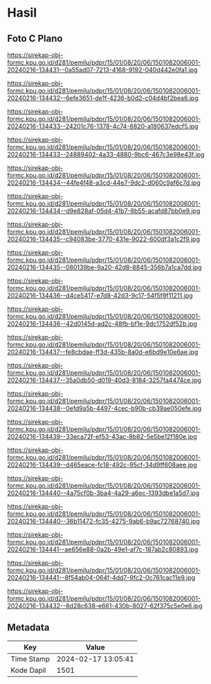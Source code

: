 # Hasil

## Foto C Plano

https://sirekap-obj-formc.kpu.go.id/d281/pemilu/pdpr/15/01/08/20/06/1501082006001-20240216-134431--0a55ad07-7213-4168-9192-040d442e0fa1.jpg

https://sirekap-obj-formc.kpu.go.id/d281/pemilu/pdpr/15/01/08/20/06/1501082006001-20240216-134432--6efe3651-de1f-4236-b0d2-c04d4bf2bea6.jpg

https://sirekap-obj-formc.kpu.go.id/d281/pemilu/pdpr/15/01/08/20/06/1501082006001-20240216-134433--24201c76-1378-4c74-8820-a180637edcf5.jpg

https://sirekap-obj-formc.kpu.go.id/d281/pemilu/pdpr/15/01/08/20/06/1501082006001-20240216-134433--24889402-4a33-4880-9bc6-467c3e98e43f.jpg

https://sirekap-obj-formc.kpu.go.id/d281/pemilu/pdpr/15/01/08/20/06/1501082006001-20240216-134434--44fe4f48-a3cd-44e7-9dc2-d060c9af6c7d.jpg

https://sirekap-obj-formc.kpu.go.id/d281/pemilu/pdpr/15/01/08/20/06/1501082006001-20240216-134434--d9e828af-05d4-41b7-8b55-acafd87bb0e9.jpg

https://sirekap-obj-formc.kpu.go.id/d281/pemilu/pdpr/15/01/08/20/06/1501082006001-20240216-134435--c94083be-3770-431e-9022-600df3a1c2f9.jpg

https://sirekap-obj-formc.kpu.go.id/d281/pemilu/pdpr/15/01/08/20/06/1501082006001-20240216-134435--080139be-9a20-42d8-8845-356b7a1ca7dd.jpg

https://sirekap-obj-formc.kpu.go.id/d281/pemilu/pdpr/15/01/08/20/06/1501082006001-20240216-134436--d4ce5417-e7d8-42d3-9c17-54f5f9f11211.jpg

https://sirekap-obj-formc.kpu.go.id/d281/pemilu/pdpr/15/01/08/20/06/1501082006001-20240216-134436--42d0145d-ad2c-48fb-bf1e-9dc1752df52b.jpg

https://sirekap-obj-formc.kpu.go.id/d281/pemilu/pdpr/15/01/08/20/06/1501082006001-20240216-134437--fe8cbdae-ff3d-435b-8a0d-e6bd9e10e6ae.jpg

https://sirekap-obj-formc.kpu.go.id/d281/pemilu/pdpr/15/01/08/20/06/1501082006001-20240216-134437--35a0db50-d019-40d3-8184-3257fa4474ce.jpg

https://sirekap-obj-formc.kpu.go.id/d281/pemilu/pdpr/15/01/08/20/06/1501082006001-20240216-134438--0efd9a5b-4497-4cec-b90b-cb39ae050efe.jpg

https://sirekap-obj-formc.kpu.go.id/d281/pemilu/pdpr/15/01/08/20/06/1501082006001-20240216-134439--33eca72f-ef53-43ac-8b82-5e5be12f180e.jpg

https://sirekap-obj-formc.kpu.go.id/d281/pemilu/pdpr/15/01/08/20/06/1501082006001-20240216-134439--d465eace-fc18-492c-95cf-34d9ff608aee.jpg

https://sirekap-obj-formc.kpu.go.id/d281/pemilu/pdpr/15/01/08/20/06/1501082006001-20240216-134440--4a75cf0b-3ba4-4a29-a6ec-1393dbe1a5d7.jpg

https://sirekap-obj-formc.kpu.go.id/d281/pemilu/pdpr/15/01/08/20/06/1501082006001-20240216-134440--36b11472-fc35-4275-9ab6-b9ac72768740.jpg

https://sirekap-obj-formc.kpu.go.id/d281/pemilu/pdpr/15/01/08/20/06/1501082006001-20240216-134441--ae656e88-0a2b-49e1-af7c-187ab2c80893.jpg

https://sirekap-obj-formc.kpu.go.id/d281/pemilu/pdpr/15/01/08/20/06/1501082006001-20240216-134441--8f54ab04-064f-4dd7-9fc2-0c761cac11e9.jpg

https://sirekap-obj-formc.kpu.go.id/d281/pemilu/pdpr/15/01/08/20/06/1501082006001-20240216-134432--8d28c638-e661-430b-8027-62f375c5e0e6.jpg


## Metadata

| Key        | Value               |
| ---------- | ------------------- |
| Time Stamp | 2024-02-17 13:05:41 |
| Kode Dapil | 1501                |



